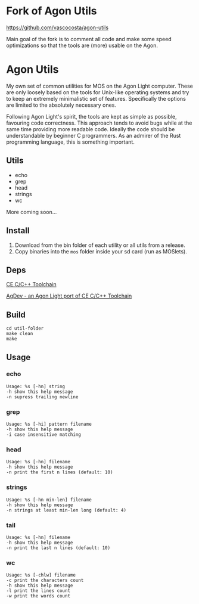 # Fork of Agon Utils

https://github.com/vascocosta/agon-utils

Main goal of the fork is to comment all code and make some speed optimizations so that the tools are (more) usable on the Agon.

# Agon Utils

My own set of common utilities for MOS on the Agon Light computer. These are only loosely based on the tools for Unix-like operating systems and try to keep an extremely minimalistic set of features. Specifically the options are limited to the absolutely necessary ones.

Following Agon Light's spirit, the tools are kept as simple as possible, favouring code correctness. This approach tends to avoid bugs while at the same time providing more readable code. Ideally the code should be understandable by beginner C programmers. As an admirer of the Rust programming language, this is something important.

## Utils

* echo
* grep
* head
* strings
* wc

More coming soon...

## Install

1. Download from the bin folder of each utility or all utils from a release.
2. Copy binaries into the `mos` folder inside your sd card (run as MOSlets).

## Deps

[CE C/C++ Toolchain](https://github.com/CE-Programming/toolchain)

[AgDev - an Agon Light port of CE C/C++ Toolchain](https://github.com/pcawte/AgDev)

## Build

```
cd util-folder
make clean
make
```

## Usage

### echo

```
Usage: %s [-hn] string
-h show this help message
-n supress trailing newline
```

### grep

```
Usage: %s [-hi] pattern filename
-h show this help message
-i case insensitive matching
```

### head

```
Usage: %s [-hn] filename
-h show this help message
-n print the first n lines (default: 10)
```

### strings

```
Usage: %s [-hn min-len] filename
-h show this help message
-n strings at least min-len long (default: 4)
```

### tail

```
Usage: %s [-hn] filename
-h show this help message
-n print the last n lines (default: 10)
```

### wc

```
Usage: %s [-chlw] filename
-c print the characters count
-h show this help message
-l print the lines count
-w print the words count
```